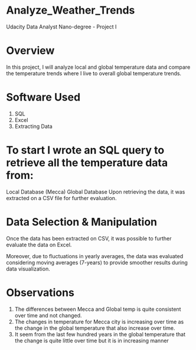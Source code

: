# Analyze_Weather_Trends
Udacity Data Analyst Nano-degree - Project I
# Overview
In this project, I will analyze local and global temperature data and compare the temperature trends where I live to overall global temperature trends.

# Software Used

1. SQL
2. Excel
3. Extracting Data

# To start I wrote an SQL query to retrieve all the temperature data from:

Local Database (Mecca)
Global Database
Upon retrieving the data, it was extracted on a CSV file for further evaluation.

# Data Selection & Manipulation
Once the data has been extracted on CSV, it was possible to further evaluate the data on Excel.

Moreover, due to fluctuations in yearly averages, the data was evaluated considering moving averages (7-years) to provide smoother results during data visualization.

# Observations 
1. The differences between Mecca and Global temp is quite consistent over time and not changed. 
2. The changes in temperature for Mecca city is increasing over time as the change in the global temperature that also increase over   time.
3. It seem from the last few hundred years in the global temperature that the change is quite little over time but it is in increasing manner
